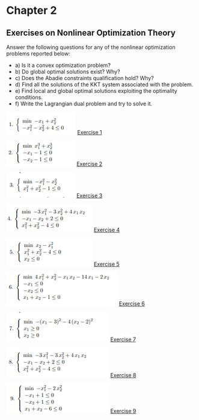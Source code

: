 # Chapter 2

## Exercises on Nonlinear Optimization Theory

Answer the following questions for any of the nonlinear optimization problems reported below:

* a) Is it a convex optimization problem?
* b) Do global optimal solutions exist? Why?
* c) Does the Abadie constraints qualification hold? Why?
* d) Find all the solutions of the KKT system associated with the problem.
* e) Find local and global optimal solutions exploiting the optimality conditions.
* f) Write the Lagrangian dual problem and try to solve it.

![Index](img/1.png)
[Exercise 1](Chapter_1_1.pdf)

![Index](img/2.png)
[Exercise 2](Chapter_1_2.pdf)

![Index](img/3.png)
[Exercise 3](Chapter_1_3.pdf)

![Index](img/4.png)
[Exercise 4](Chapter_1_4.pdf)

![Index](img/5.png)
[Exercise 5](Chapter_1_5.pdf)

![Index](img/6.png)
[Exercise 6](Chapter_1_6.pdf)

![Index](img/7.png)
[Exercise 7](Chapter_1_7.pdf)

![Index](img/8.png)
[Exercise 8](Chapter_1_8.pdf)

![Index](img/9.png)
[Exercise 9](Chapter_1_9.pdf)